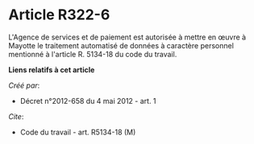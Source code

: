 # Article R322-6

L'Agence de services et de paiement est autorisée à mettre en œuvre à  Mayotte le traitement automatisé de données à
caractère personnel  mentionné à l'article R. 5134-18 du code du travail.

**Liens relatifs à cet article**

_Créé par_:

  - Décret n°2012-658 du 4 mai 2012 - art. 1

_Cite_:

  - Code du travail - art. R5134-18 (M)
